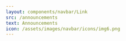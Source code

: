 ```yaml
---
layout: components/navbar/Link
src: /announcements
text: Announcements
icon: /assets/images/navbar/icons/img6.png
---
```

